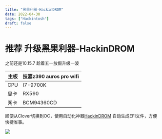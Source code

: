 ```yaml
---
title: "黑果利器-HackinDROM"
date: 2022-04-30
tags: ["Hackintosh"]
draft: false
---
```


# 推荐 升级黑果利器-HackinDROM
<!--more-->
之前还是10.15.7 趁着五一放假升级一波

| 主板 | 技嘉z390 auros pro wifi |
| ---- | ----------------------- |
| CPU  | I7-9700K                |
| 显卡 | RX590                   |
| 网卡 | BCM94360CD              |

顺便从Clover切换到OC，使用自动化神器[HackinDROM](https://hackindrom.zapto.org/) 自动生成EFI文件，方便快捷省事。

![](https://www.guyu.pro/2022/04/30/9700k.webp)
